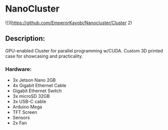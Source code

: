 # NanoCluster
![](https://github.com/EmperorKayobi/Nanocluster/Cluster 2) 
## Description:
GPU-enabled Cluster for parallel programming w/CUDA.
Custom 3D printed case for showcasing and practicality.

### Hardware: 
- 3x Jetson Nano 2GB
- 4x Gigabit Ethernet Cable
- Gigabit Ethernet Switch
- 3x microSD 32GB
- 3x USB-C cable
- Arduino Mega
- TFT Screen
- Sensors
- 2x Fan
